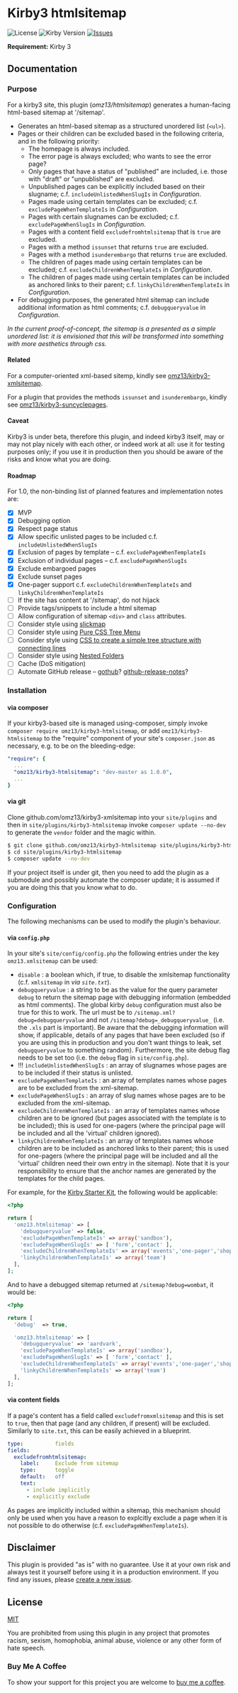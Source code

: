 # Kirby3 htmlsitemap

 ![License](https://img.shields.io/github/license/mashape/apistatus.svg) ![Kirby Version](https://img.shields.io/badge/Kirby-3%2B-black.svg) [![Issues](https://img.shields.io/github/issues/omz13/kirby3-htmlsitemap.svg)](https://github.com/omz13/kirby3-htmlsitemap/issues)

**Requirement:** Kirby 3

## Documentation

### Purpose

For a kirby3 site, this plugin (_omz13/htmlsitemap_) generates a human-facing html-based sitemap at '/sitemap'.

- Generates an html-based sitemap as a structured unordered list (`<ul>`).
- Pages or their children can be excluded based in the following criteria, and in the following priority:
  - The homepage is always included.
  - The error page is always excluded; who wants to see the error page?
  - Only pages that have a status of "published" are included, i.e. those with "draft" or "unpublished" are excluded.
  - Unpublished pages can be explicitly included based on their slugname; c.f. `includeUnlistedWhenSlugIs` in _Configuration_.
  - Pages made using certain templates can be excluded; c.f. `excludePageWhenTemplateIs` in _Configuration_.
  - Pages with certain slugnames can be excluded; c.f. `excludePageWhenSlugIs` in _Configuration_.
  - Pages with a content field `excludefromhtmlsitemap` that is `true` are excluded.
  - Pages with a method `issunset` that returns `true` are excluded.
  - Pages with a method `isunderembargo` that returns `true` are excluded.
  - The children of pages made using certain templates can be excluded; c.f. `excludeChildrenWhenTemplateIs` in _Configuration_.
  - The children of pages made using certain templates can be included as anchored links to their parent; c.f. `linkyChildrenWhenTemplateIs` in _Configuration_.
- For debugging purposes, the generated html sitemap can include additional information as html comments; c.f. `debugqueryvalue` in _Configuration_.

_In the current proof-of-concept, the sitemap is a presented as a simple unordered list: it is envisioned that this will be transformed into something with more aesthetics through css._

#### Related

For a computer-oriented xml-based sitemp, kindly see [omz13/kirby3-xmlsitemap](https://github.com/omz13/kirby3-xmlsitemap).

For a plugin that provides the methods `issunset` and `isunderembargo`, kindly see [omz13/kirby3-suncyclepages](https://github.com/omz13/kirby3-suncyclepages).

#### Caveat

Kirby3 is under beta, therefore this plugin, and indeed kirby3 itself, may or may not play nicely with each other, or indeed work at all: use it for testing purposes only; if you use it in production then you should be aware of the risks and know what you are doing.

#### Roadmap

For 1.0, the non-binding list of planned features and implementation notes are:

- [x] MVP
- [x] Debugging option
- [x] Respect page status
- [x] Allow specific unlisted pages to be included c.f. `includeUnlistedWhenSlugIs`
- [x] Exclusion of pages by template – c.f. `excludePageWhenTemplateIs`
- [x] Exclusion of individual pages – c.f. `excludePageWhenSlugIs`
- [x] Exclude embargoed pages
- [x] Exclude sunset pages
- [x] One-pager support c.f. `excludeChildrenWhenTemplateIs` and `linkyChildrenWhenTemplateIs`
- [ ] If the site has content at '/sitemap', do not hijack
- [ ] Provide tags/snippets to include a html sitemap
- [ ] Allow configuration of sitemap `<div>` and `class` attributes.
- [ ] Consider style using [slickmap](https://github.com/astuteo/slickmap)
- [ ] Consider style using [Pure CSS Tree Menu](https://codepen.io/bisserof/pen/fdtBm)
- [ ] Consider style using [CSS to create a simple tree structure with connecting lines](https://gist.github.com/dylancwood/7368914)
- [ ] Consider style using [Nested Folders](https://codepen.io/achudars/pen/cAsEJ)
- [ ] Cache (DoS mitigation)
- [ ] Automate GitHub release – [gothub](https://github.com/itchio/gothub)? [github-release-notes](https://github.com/github-tools/github-release-notes)?

### Installation

#### via composer

If your kirby3-based site is managed using-composer, simply invoke `composer require omz13/kirby3-htmlsitemap`, or add `omz13/kirby3-htmlsitemap` to the "require" component of your site's `composer.json` as necessary, e.g. to be on the bleeding-edge:

```yaml
"require": {
  ...
  "omz13/kirby3-htmlsitemap": "dev-master as 1.0.0",
  ...
}
```
#### via git

Clone github.com/omz13/kirby3-xmlsitemap into your `site/plugins` and then in `site/plugins/kirby3-htmlsitemap` invoke ``composer update --no-dev`` to generate the `vendor` folder and the magic within.

```sh
$ git clone github.com/omz13/kirby3-htmlsitemap site/plugins/kirby3-htmlsitemap
$ cd site/plugins/kirby3-htmlsitemap
$ composer update --no-dev
```

If your project itself is under git, then you need to add the plugin as a submodule and possibly automate the composer update; it is assumed if you are doing this that you know what to do.

### Configuration

The following mechanisms can be used to modify the plugin's behaviour.

#### via `config.php`

In your site's `site/config/config.php` the following entries under the key `omz13.xmlsitemap` can be used:

- `disable` : a boolean which, if true, to disable the xmlsitemap functionality (c.f. `xmlsitemap` in _via `site.txt`_).
- `debugqueryvalue` : a string to be as the value for the query parameter `debug` to return the sitemap page with debugging information (embedded as html comments). The global kirby `debug` configuration must also be true for this to work. The url must be to `/sitemap.xml?debug=debugqueryvalue` and not `/sitemap?debug=_debugqueryvalue_` (i.e. the `.xls` part is important). Be aware that the debugging information will show, if applicable, details of any pages that have been excluded (so if you are using this in production and you don't want things to leak, set `debugqueryvalue` to something random). Furthermore, the site debug flag needs to be set too (i.e. the `debug` flag in `site/config.php`).
- !!! `includeUnlistedWhenSlugIs` : an array of slugnames whose pages are to be included if their status is unlisted.
- `excludePageWhenTemplateIs` : an array of templates names whose pages are to be excluded from the xml-sitemap.
- `excludePageWhenSlugIs` : an array of slug names whose pages are to be excluded from the xml-sitemap.
- `excludeChildrenWhenTemplateIs` : an array of templates names whose children are to be ignored (but pages associated with the template is to be included); this is used for one-pagers (where the principal page will be included and all the 'virtual' children ignored).
- `linkyChildrenWhenTemplateIs` : an array of templates names whose children are to be included as anchored links to their parent; this is used for one-pagers (where the principal page will be included and all the 'virtual' children need their own entry in the sitemap). Note that it is your responsibility to ensure that the anchor names are generated by the templates for the child pages.

For example, for the [Kirby Starter Kit](https://github.com/k-next/starterkit), the following would be applicable:

```php
<?php

return [
  'omz13.htmlsitemap' => [
    'debugqueryvalue' => false,
    'excludePageWhenTemplateIs' => array('sandbox'),
    'excludePageWhenSlugIs' => [ 'form','contact' ],
    'excludeChildrenWhenTemplateIs' => array('events','one-pager','shop','testimonials'),
    'linkyChildrenWhenTemplateIs' => array('team')
  ],
];
```

And to have a debugged sitemap returned  at `/sitemap?debug=wombat`, it would be:

```php
<?php

return [
  'debug'  => true,

  'omz13.htmlsitemap' => [
    'debugqueryvalue' => 'aardvark',
    'excludePageWhenTemplateIs' => array('sandbox'),
    'excludePageWhenSlugIs' => [ 'form','contact' ],
    'excludeChildrenWhenTemplateIs' => array('events','one-pager','shop','testimonials'),
    'linkyChildrenWhenTemplateIs' => array('team')
  ],
];
```

#### via content fields

If a page's content has a field called `excludefromxmlsitemap` and this is set to `true`, then that page (and any children, if present) will be excluded. Similarly to `site.txt`, this can be easily achieved in a blueprint.

```yaml
type:          fields
fields:
  excludefromhtmlsitemap:
    label:     Exclude from sitemap
    type:      toggle
    default:   off
    text:
      - include implicitly
      - explicitly exclude
```

As pages are implicitly included within a sitemap, this mechanism should only be used when you have a reason to explcitly exclude a page when it is not possible to do otherwise (c.f. `excludePageWhenTemplateIs`).

## Disclaimer

This plugin is provided "as is" with no guarantee. Use it at your own risk and always test it yourself before using it in a production environment. If you find any issues, please [create a new issue](https://github.com/omz13/kirby3-htmlsitemap/issues/new).

## License

[MIT](https://opensource.org/licenses/MIT)

You are prohibited from using this plugin in any project that promotes racism, sexism, homophobia, animal abuse, violence or any other form of hate speech.

### Buy Me A Coffee

To show your support for this project you are welcome to [buy me a coffee](https://buymeacoff.ee/omz13).

<!-- If you are using this plugin on a kirby3 site that has a Personal licence, to show your support for this project you are welcome to [buy me a coffee](https://buymeacoff.ee/omz13).

If you are using this plugin with a kirby3 site that has a Pro licence, to show your support for this project you are greatly encouraged to [buy me a coffee](https://buymeacoff.ee/omz13).
-->
